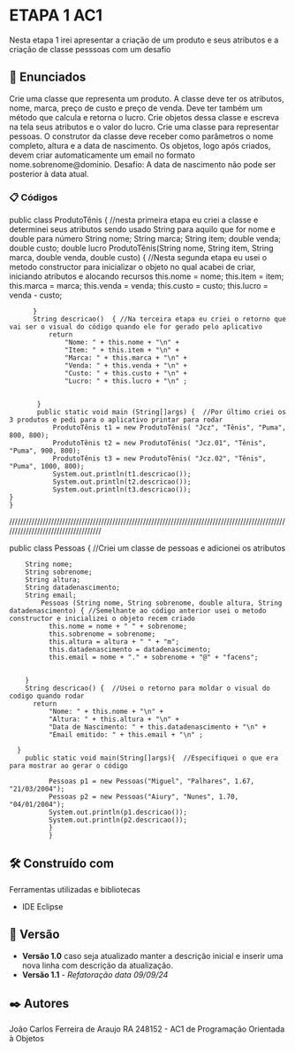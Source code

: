 # ETAPA 1 AC1

Nesta etapa 1 irei apresentar a criação de um produto e seus atributos e a criação de classe pesssoas com um desafio

## 🚀 Enunciados
Crie uma classe que representa um produto. A classe deve ter os atributos, nome, marca, preço de custo e preço de venda. Deve ter também um método que calcula e retorna o lucro.
Crie objetos dessa classe e escreva na tela seus atributos e o valor do lucro.
Crie uma classe para representar pessoas. O construtor da classe deve receber como parâmetros o nome completo, altura e a data de nascimento. Os objetos, logo após criados, devem criar automaticamente um email no formato nome.sobrenome@dominio.
Desafio: A data de nascimento não pode ser posterior à data atual.


### 📋 Códigos
public class ProdutoTênis { //nesta primeira etapa eu criei a classe e determinei seus atributos sendo usado String para aquilo que for nome e double para número
	  String nome;
	  String marca;
	  String item;
	  double venda;
	  double custo;
	  double lucro
	      ProdutoTênis(String nome, String item, String marca, double venda, double custo) {       //Nesta segunda etapa eu usei o metodo constructor para inicializar o objeto no qual acabei de criar, iniciando atributos e alocando recursos
	          this.nome = nome;
	          this.item = item;
	          this.marca = marca;
	          this.venda = venda;
	          this.custo = custo;
	          this.lucro = venda - custo;

	      }
	      String descricao()  { //Na terceira etapa eu criei o retorno que vai ser o visual do código quando ele for gerado pelo aplicativo 
	          return
	              "Nome: " + this.nome + "\n" +
	              "Item: " + this.item + "\n" +
	              "Marca: " + this.marca + "\n" +
	              "Venda: " + this.venda + "\n" +
	              "Custo: " + this.custo + "\n" +
	              "Lucro: " + this.lucro + "\n" ;


	       }
	       public static void main (String[]args) {  //Por último criei os 3 produtos e pedi para o aplicativo printar para rodar
	           ProdutoTênis t1 = new ProdutoTênis( "Jcz", "Tênis", "Puma", 800, 800);
	           ProdutoTênis t2 = new ProdutoTênis( "Jcz.01", "Tênis", "Puma", 900, 800);
	           ProdutoTênis t3 = new ProdutoTênis( "Jcz.02", "Tênis", "Puma", 1000, 800);
	           System.out.println(t1.descricao());
	           System.out.println(t2.descricao());
	           System.out.println(t3.descricao());
	}
	} 
////////////////////////////////////////////////////////////////////////////////////////////////////////////////////////////////////

public class Pessoas { //Criei um classe de pessoas e adicionei os atributos
	
	    String nome;
	    String sobrenome;
	    String altura;
	    String datadenascimento;
	    String email;
	        Pessoas (String nome, String sobrenome, double altura, String datadenascimento) { //Semelhante ao código anterior usei o metodo constructor e inicializei o objeto recem criado
	          this.nome = nome + " " + sobrenome;
	          this.sobrenome = sobrenome;
	          this.altura = altura + " " + "m";
	          this.datadenascimento = datadenascimento;
	          this.email = nome + "." + sobrenome + "@" + "facens";


	    }
	    String descricao() {  //Usei o retorno para moldar o visual do codigo quando rodar
	      return 
	          "Nome: " + this.nome + "\n" + 
	          "Altura: " + this.altura + "\n" + 
	          "Data de Nascimento: " + this.datadenascimento + "\n" +
	          "Email emitido: " + this.email + "\n" ;

	  }
	    public static void main(String[]args){  //Especifiquei o que era para mostrar ao gerar o código

	    	  Pessoas p1 = new Pessoas("Miguel", "Palhares", 1.67, "21/03/2004");
	    	  Pessoas p2 = new Pessoas("Aiury", "Nunes", 1.70, "04/01/2004");
	    	  System.out.println(p1.descricao());
	    	  System.out.println(p2.descricao());
	    	  }
	    	  }
## 🛠️ Construído com

Ferramentas utilizadas e bibliotecas

* IDE Eclipse

## 📌 Versão

* **Versão 1.0** caso seja atualizado manter a descrição inicial e inserir uma nova linha com descrição da atualização.
* **Versão 1.1** - *Refatoração* *data 09/09/24*

## ✒️ Autores
João Carlos Ferreira de Araujo RA 248152 - AC1 de Programação Orientada à Objetos


